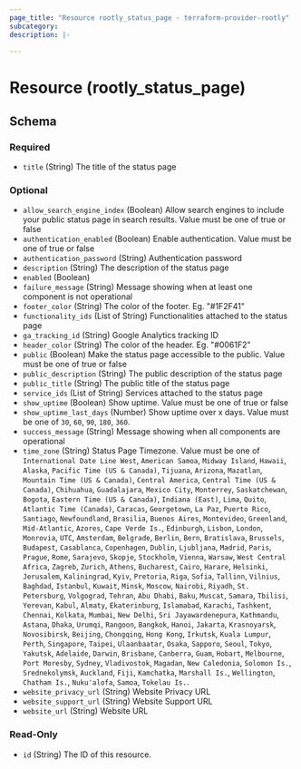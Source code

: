```yaml
---
page_title: "Resource rootly_status_page - terraform-provider-rootly"
subcategory:
description: |-
    
---
```


# Resource (rootly_status_page)





<!-- schema generated by tfplugindocs -->
## Schema

### Required

- `title` (String) The title of the status page

### Optional

- `allow_search_engine_index` (Boolean) Allow search engines to include your public status page in search results. Value must be one of true or false
- `authentication_enabled` (Boolean) Enable authentication. Value must be one of true or false
- `authentication_password` (String) Authentication password
- `description` (String) The description of the status page
- `enabled` (Boolean)
- `failure_message` (String) Message showing when at least one component is not operational
- `footer_color` (String) The color of the footer. Eg. "#1F2F41"
- `functionality_ids` (List of String) Functionalities attached to the status page
- `ga_tracking_id` (String) Google Analytics tracking ID
- `header_color` (String) The color of the header. Eg. "#0061F2"
- `public` (Boolean) Make the status page accessible to the public. Value must be one of true or false
- `public_description` (String) The public description of the status page
- `public_title` (String) The public title of the status page
- `service_ids` (List of String) Services attached to the status page
- `show_uptime` (Boolean) Show uptime. Value must be one of true or false
- `show_uptime_last_days` (Number) Show uptime over x days. Value must be one of `30`, `60`, `90`, `180`, `360`.
- `success_message` (String) Message showing when all components are operational
- `time_zone` (String) Status Page Timezone. Value must be one of `International Date Line West`, `American Samoa`, `Midway Island`, `Hawaii`, `Alaska`, `Pacific Time (US & Canada)`, `Tijuana`, `Arizona`, `Mazatlan`, `Mountain Time (US & Canada)`, `Central America`, `Central Time (US & Canada)`, `Chihuahua`, `Guadalajara`, `Mexico City`, `Monterrey`, `Saskatchewan`, `Bogota`, `Eastern Time (US & Canada)`, `Indiana (East)`, `Lima`, `Quito`, `Atlantic Time (Canada)`, `Caracas`, `Georgetown`, `La Paz`, `Puerto Rico`, `Santiago`, `Newfoundland`, `Brasilia`, `Buenos Aires`, `Montevideo`, `Greenland`, `Mid-Atlantic`, `Azores`, `Cape Verde Is.`, `Edinburgh`, `Lisbon`, `London`, `Monrovia`, `UTC`, `Amsterdam`, `Belgrade`, `Berlin`, `Bern`, `Bratislava`, `Brussels`, `Budapest`, `Casablanca`, `Copenhagen`, `Dublin`, `Ljubljana`, `Madrid`, `Paris`, `Prague`, `Rome`, `Sarajevo`, `Skopje`, `Stockholm`, `Vienna`, `Warsaw`, `West Central Africa`, `Zagreb`, `Zurich`, `Athens`, `Bucharest`, `Cairo`, `Harare`, `Helsinki`, `Jerusalem`, `Kaliningrad`, `Kyiv`, `Pretoria`, `Riga`, `Sofia`, `Tallinn`, `Vilnius`, `Baghdad`, `Istanbul`, `Kuwait`, `Minsk`, `Moscow`, `Nairobi`, `Riyadh`, `St. Petersburg`, `Volgograd`, `Tehran`, `Abu Dhabi`, `Baku`, `Muscat`, `Samara`, `Tbilisi`, `Yerevan`, `Kabul`, `Almaty`, `Ekaterinburg`, `Islamabad`, `Karachi`, `Tashkent`, `Chennai`, `Kolkata`, `Mumbai`, `New Delhi`, `Sri Jayawardenepura`, `Kathmandu`, `Astana`, `Dhaka`, `Urumqi`, `Rangoon`, `Bangkok`, `Hanoi`, `Jakarta`, `Krasnoyarsk`, `Novosibirsk`, `Beijing`, `Chongqing`, `Hong Kong`, `Irkutsk`, `Kuala Lumpur`, `Perth`, `Singapore`, `Taipei`, `Ulaanbaatar`, `Osaka`, `Sapporo`, `Seoul`, `Tokyo`, `Yakutsk`, `Adelaide`, `Darwin`, `Brisbane`, `Canberra`, `Guam`, `Hobart`, `Melbourne`, `Port Moresby`, `Sydney`, `Vladivostok`, `Magadan`, `New Caledonia`, `Solomon Is.`, `Srednekolymsk`, `Auckland`, `Fiji`, `Kamchatka`, `Marshall Is.`, `Wellington`, `Chatham Is.`, `Nuku'alofa`, `Samoa`, `Tokelau Is.`.
- `website_privacy_url` (String) Website Privacy URL
- `website_support_url` (String) Website Support URL
- `website_url` (String) Website URL

### Read-Only

- `id` (String) The ID of this resource.
